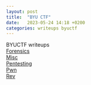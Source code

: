 ```yaml
---
layout: post
title:  "BYU CTF"
date:   2023-05-24 14:18 +0200
categories: writeups byuctf
---
```

BYUCTF writeups <br />
[Forensics](/writeups/byuctf/web/web-directory)<br />
[Misc](/writeups/byuctf/web/web-directory)<br />
[Pentesting](/writeups/byuctf/web/web-directory)<br />
[Pwn](/writeups/byuctf/web/web-directory)<br />
[Rev](/writeups/byuctf/web/web-directory)<br />
